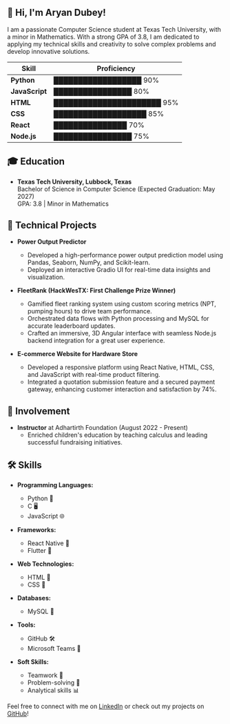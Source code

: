 ## 👋 Hi, I'm Aryan Dubey!

I am a passionate Computer Science student at Texas Tech University, with a minor in Mathematics. With a strong GPA of 3.8, I am dedicated to applying my technical skills and creativity to solve complex problems and develop innovative solutions.


| Skill           | Proficiency                |
|------------------|---------------------------|
| **Python**       | ██████████████████ 90%     |
| **JavaScript**   | ████████████████ 80%       |
| **HTML**         | ██████████████████████ 95% |
| **CSS**          | ███████████████████ 85%     |
| **React**        | ███████████████ 70%         |
| **Node.js**      | ████████████████ 75%        |


## 🎓 Education
- **Texas Tech University, Lubbock, Texas**  
  Bachelor of Science in Computer Science (Expected Graduation: May 2027)  
  GPA: 3.8 | Minor in Mathematics

## 🔧 Technical Projects
- **Power Output Predictor**
  - Developed a high-performance power output prediction model using Pandas, Seaborn, NumPy, and Scikit-learn.
  - Deployed an interactive Gradio UI for real-time data insights and visualization.

- **FleetRank (HackWesTX: First Challenge Prize Winner)**
  - Gamified fleet ranking system using custom scoring metrics (NPT, pumping hours) to drive team performance.
  - Orchestrated data flows with Python processing and MySQL for accurate leaderboard updates.
  - Crafted an immersive, 3D Angular interface with seamless Node.js backend integration for a great user experience.

- **E-commerce Website for Hardware Store**
  - Developed a responsive platform using React Native, HTML, CSS, and JavaScript with real-time product filtering.
  - Integrated a quotation submission feature and a secured payment gateway, enhancing customer interaction and satisfaction by 74%.

## 🌱 Involvement
- **Instructor** at Adhartirth Foundation (August 2022 - Present)
  - Enriched children's education by teaching calculus and leading successful fundraising initiatives.

## 🛠️ Skills
- **Programming Languages:** 
  - Python 🐍
  - C 🖥️
  - JavaScript 🌐
  
- **Frameworks:** 
  - React Native 📱
  - Flutter 🌈

- **Web Technologies:** 
  - HTML 📄
  - CSS 🎨

- **Databases:** 
  - MySQL 💾

- **Tools:** 
  - GitHub 🛠️
  - Microsoft Teams 💼

- **Soft Skills:** 
  - Teamwork 🤝
  - Problem-solving 🧩
  - Analytical skills 📊

Feel free to connect with me on [LinkedIn](https://www.linkedin.com/in/thisisaryandubey) or check out my projects on [GitHub](https://github.com/IamAryanDubey)!

<!--
**IamAryanDubey/IamAryanDubey** is a ✨ _special_ ✨ repository because its `README.md` (this file) appears on your GitHub profile.

Here are some ideas to get you started:

- 🔭 I’m currently working on ...
- 🌱 I’m currently learning ...
- 👯 I’m looking to collaborate on ...
- 🤔 I’m looking for help with ...
- 💬 Ask me about ...
- 📫 How to reach me: ...
- 😄 Pronouns: ...
- ⚡ Fun fact: ...
-->
